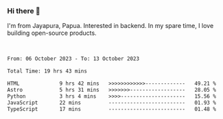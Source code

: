 ### Hi there 👋

I'm from Jayapura, Papua. Interested in backend. In my spare time, I love building open-source products.

<br>

 
 <!--START_SECTION:waka-->

```txt
From: 06 October 2023 - To: 13 October 2023

Total Time: 19 hrs 43 mins

HTML             9 hrs 42 mins   >>>>>>>>>>>>-------------   49.21 %
Astro            5 hrs 31 mins   >>>>>>>------------------   28.05 %
Python           3 hrs 4 mins    >>>>---------------------   15.56 %
JavaScript       22 mins         -------------------------   01.93 %
TypeScript       17 mins         -------------------------   01.48 %
```

<!--END_SECTION:waka-->
